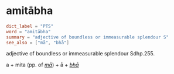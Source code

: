 # amitābha

``` toml
dict_label = "PTS"
word = "amitābha"
summary = "adjective of boundless or immeasurable splendour S"
see_also = ["mā", "bhā"]
```

adjective of boundless or immeasurable splendour Sdhp.255.

a \+ mita (pp. of *[mā](mā.md)*) \+ ā \+ *[bhā](bhā.md)*

